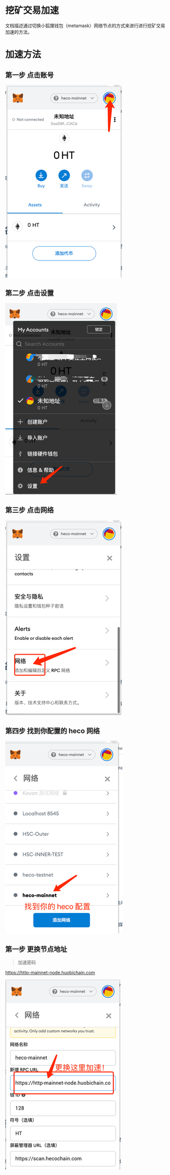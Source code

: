 # 挖矿交易加速
文档描述通过切换小狐狸钱包（metamask）网络节点的方式来进行进行挖矿交易加速的方法。

# 加速方法

## 第一步 点击账号

![](../images/switchrpc/s0.png)

## 第二步 点击设置

![](../images/switchrpc/s1.png)


## 第三步 点击网络

![](../images/switchrpc/s2.png)

## 第四步 找到你配置的 heco 网络

![](../images/switchrpc/s3.png)

## 第一步 更换节点地址

> 加速密码

https://http-mainnet-node.huobichain.com

![](../images/switchrpc/s4.png)